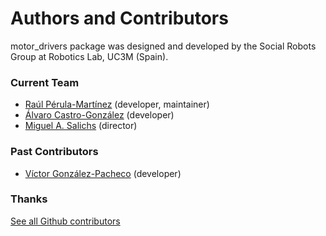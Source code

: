 # Authors and Contributors

motor_drivers package was designed and developed by the Social Robots Group at Robotics Lab, UC3M (Spain).

### Current Team

* [Raúl Pérula-Martínez](https://github.com/raulperula) (developer, maintainer)
* [Álvaro Castro-González](https://github.com/alvarokas) (developer)
* [Miguel A. Salichs](http://roboticslab.uc3m.es/roboticslab/people/miguel-salichs) (director)


### Past Contributors

* [Víctor González-Pacheco](https://github.com/VGonPa) (developer)


### Thanks

[See all Github contributors](https://github.com/UC3MSocialRobots/maggie_drivers/contributors)
